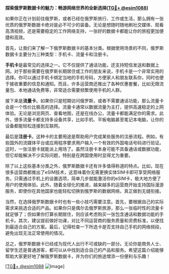 **探索俄罗斯数据卡的魅力：畅游网络世界的全新选择[[TG💪+ @esim1088](https://t.me/s/esim1088)]**

如果你正在计划前往俄罗斯，或者已经在俄罗斯旅行、工作或生活，那么拥有一张优质的俄罗斯数据卡绝对是必不可少的装备。无论是想随时随地刷社交媒体、观看高清视频，还是需要稳定的工作网络支持，一张好的数据卡都能让你的旅程更加便捷和高效。

首先，让我们来了解一下俄罗斯数据卡的基本分类。根据使用场景的不同，俄罗斯数据卡主要分为三种类型：手机卡、流量卡和注册卡。

**手机卡**是最常见的选择之一。它不仅提供了通话功能，还支持短信发送和数据上网。对于那些需要在俄罗斯长期居住或工作的朋友来说，手机卡是一个非常实用的选择。你可以通过手机卡绑定当地的手机号码，方便家人和朋友联系你，同时也便于接收重要的信息和通知。而且，许多运营商还推出了各种优惠套餐，比如无限流量包、本地通话免费等，非常适合需要频繁使用手机的人群。

接下来是**流量卡**。如果你只是短期访问俄罗斯，或者不需要通话功能，那么流量卡会是一个性价比极高的选择。流量卡通常以数据流量为主打，提供高速稳定的上网体验。无论是浏览网页、查看地图，还是在线办公，流量卡都能满足你的需求。此外，很多流量卡都支持多设备共享，比如手机、平板电脑甚至笔记本电脑，让你的设备都能轻松连接到互联网。

最后是**注册卡**。这种卡的主要用途是帮助用户完成某些服务的注册流程。例如，有些国外的流媒体平台或应用程序要求用户输入一个有效的外国电话号码进行验证。这时，一张注册卡就能派上用场了。虽然注册卡本身可能不具备通话或数据功能，但它却能解决不少实际问题，特别是在跨国使用时显得尤为重要。

除了以上这些基本分类之外，俄罗斯数据卡还有许多值得称道的特点。比如，现在很多运营商都推出了eSIM技术，这意味着你无需更换实体SIM卡即可享受网络服务。只需通过手机上的设置选项，简单几步就能激活你的eSIM卡，极大地方便了用户的使用体验。此外，随着全球化的推进，越来越多的运营商开始支持国际漫游服务，即使你在其他国家也能轻松切换到俄罗斯的数据网络，真正做到无缝衔接。

当然，在选择俄罗斯数据卡时也有一些小技巧需要注意。首先，要根据自己的实际需求来挑选合适的产品。如果你只是偶尔去俄罗斯旅游，那么一张临时性的流量卡就足够了；但如果你打算长期居住，则应该考虑购买一张包含通话和数据功能的手机卡。其次，建议提前做好功课，对比不同运营商的服务质量和资费标准，以便找到最适合自己的方案。最后，记得检查一下所选卡是否支持自己手机的网络频段，避免出现无法正常使用的情况。

总之，俄罗斯数据卡已经成为现代人出行不可或缺的一部分。无论你是商务人士、留学生还是普通游客，都可以从中找到适合自己的产品和服务。希望这篇介绍能够帮助大家更好地了解俄罗斯数据卡，并为你们的旅途增添一份便利与乐趣！

[[TG💪+ @esim1088](https://t.me/s/esim1088) ![Image](https://i.postimg.cc/4NQfJmqS/Snipaste-2025-05-13-00-14-12.png)]